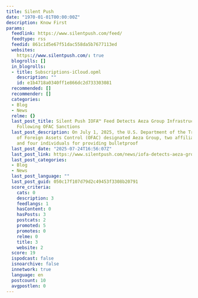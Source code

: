 ```yaml
---
title: Silent Push
date: "1970-01-01T00:00:00Z"
description: Know First
params:
  feedlink: https://www.silentpush.com/feed/
  feedtype: rss
  feedid: 861c1d5e67f51dac558da5b7677113ed
  websites:
    https://www.silentpush.com/: true
  blogrolls: []
  in_blogrolls:
  - title: Subscriptions-iCloud.opml
    description: ""
    id: e1b4718a0340ff1e866dc2d733303081
  recommended: []
  recommender: []
  categories:
  - Blog
  - News
  relme: {}
  last_post_title: Silent Push IOFA™ Feed Detects Aeza Group Infrastructure Shift
    Following OFAC Sanctions
  last_post_description: On July 1, 2025, the U.S. Department of the Treasury’s Office
    of Foreign Assets Control (OFAC) designated Aeza Group, two affiliated companies,
    and four individuals for providing bulletproof
  last_post_date: "2025-07-24T16:56:07Z"
  last_post_link: https://www.silentpush.com/news/iofa-detects-aeza-group-infrastructure/?utm_source=rss&utm_medium=rss&utm_campaign=iofa-detects-aeza-group-infrastructure
  last_post_categories:
  - Blog
  - News
  last_post_language: ""
  last_post_guid: 050c17f107d79d2c49453f3308b20791
  score_criteria:
    cats: 0
    description: 3
    feedlangs: 1
    hasContent: 0
    hasPosts: 3
    postcats: 2
    promoted: 5
    promotes: 0
    relme: 0
    title: 3
    website: 2
  score: 19
  ispodcast: false
  isnoarchive: false
  innetwork: true
  language: en
  postcount: 10
  avgpostlen: 0
---
```

